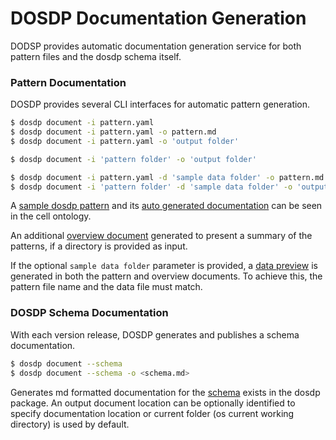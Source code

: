 # DOSDP Documentation Generation

DODSP provides automatic documentation generation service for both pattern files and the dosdp schema itself.

### Pattern Documentation

DOSDP provides several CLI interfaces for automatic pattern generation.

```sh
$ dosdp document -i pattern.yaml
$ dosdp document -i pattern.yaml -o pattern.md
$ dosdp document -i pattern.yaml -o 'output folder'

$ dosdp document -i 'pattern folder' -o 'output folder'

$ dosdp document -i pattern.yaml -d 'sample data folder' -o pattern.md
$ dosdp document -i 'pattern folder' -d 'sample data folder' -o 'output folder'
```

A [sample dosdp pattern](https://github.com/obophenotype/cell-ontology/blob/master/src/patterns/dosdp-patterns/cellBearerOfQuality.yaml) and its [auto generated documentation](https://github.com/obophenotype/cell-ontology/blob/master/docs/patterns/cellBearerOfQuality.md) can be seen in the cell ontology.

An additional [overview document](https://github.com/obophenotype/cell-ontology/blob/master/docs/patterns/overview.md) generated to present a summary of the patterns, if a directory is provided as input.

If the optional `sample data folder` parameter is provided, a [data preview](https://github.com/obophenotype/cell-ontology/blob/master/docs/patterns/overview.md#data-preview) is generated in both the pattern and overview documents. To achieve this, the pattern file name and the data file must match.

### DOSDP Schema Documentation

With each version release, DOSDP generates and  publishes a schema documentation. 

```sh
$ dosdp document --schema
$ dosdp document --schema -o <schema.md>
```

Generates md formatted documentation for the [schema](https://github.com/INCATools/dead_simple_owl_design_patterns/tree/master/src/schema/dosdp_schema.md) exists in the dosdp package. An output document location can be optionally identified to specify documentation location or current folder (os current working directory) is used by default.